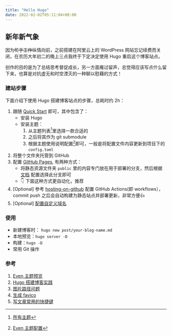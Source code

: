 ```yaml
---
title: "Hello Hugo"
date: 2022-02-02T05:11:04+08:00
---
```


## 新年新气象

因为~~忙于工作~~纵情向前，之前搭建在阿里云上的 WordPress 网站忘记续费而关闭，在农历大年初二的晚上三点我终于下定决定使用 Hugo 重启这个博客站点。

创作的目的是为了总结思考督促成长，另一方面雁过留声，总觉得应该写点什么留下来，也算是对抗虚无和时空湮灭的一种聊以慰藉的方式！

### 建站步骤
下面介绍下使用 Hugo 搭建博客站点的步骤，总耗时约 2h：
1. 跟随 [Quick Start](https://gohugo.io/getting-started/quick-start/) 即可，其中包含了：
    - 安装 Hugo
    - 安装主题：
      1. 从主题列表[^1]里选择一款合适的 
      2. 之后将其作为 git submodule 
      3. 根据主题使用说明配置[^2]即可，一般是将配置文件内容更新到项目下的 `config.toml` 
2. 将整个文件夹托管到 GitHub
3. 配置 [GitHub Pages](https://docs.github.com/en/pages/getting-started-with-github-pages/creating-a-github-pages-site), 有两种方式：
   - 将静态资源文件夹 `public` 里的内容专门放在用于部署的分支，然后根据 [文档](https://docs.github.com/en/pages/getting-started-with-github-pages/configuring-a-publishing-source-for-your-github-pages-site) 配置选择此分支即可
   - 👇 下面这种方式更自动化，推荐
4. [Optional] 参考 [hosting-on-github](https://gohugo.io/hosting-and-deployment/hosting-on-github/) 配置 GitHub Actions(即 workflows），commit push 之后会自动构建为静态站点并部署更新，非常方便👍
5. [Optional] [配置自定义域名](https://docs.github.com/en/pages/configuring-a-custom-domain-for-your-github-pages-site/managing-a-custom-domain-for-your-github-pages-site#configuring-an-apex-domain)
   

### 使用
- 新建博客时： `hugo new post/your-blog-name.md`
- 本地预览：`hugo server -D`
- 构建：`hugo -D`
- 常用 Git 操作

### 参考
1. [Even 主题预览](https://hugo-theme-even.netlify.app/post/even-preview/)
2. [Hugo 搭建博客实践](https://creaink.github.io/post/Devtools/Hugo/Hugo-intro.html)
3. [图片路径问题](http://i.lckiss.com/?p=7455)
4. [生成 favico](https://www.favicon-generator.org/)
5. [写文章常用的快捷键](https://gohugo.io/content-management/shortcodes/)


[^1]: [所有主题](https://themes.gohugo.io/)
[^2]: [Even 主题配置](https://github.com/olOwOlo/hugo-theme-even/blob/master/README-zh.md)
